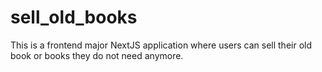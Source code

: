 # sell_old_books
This is a frontend major NextJS application where users can sell their old book or books they do not need anymore.
